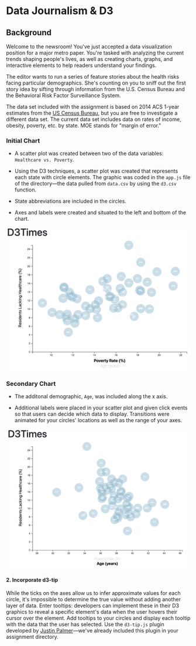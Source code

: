 # Data Journalism & D3

## Background

Welcome to the newsroom! You've just accepted a data visualization position for a major metro paper. You're tasked with analyzing the current trends shaping people's lives, as well as creating charts, graphs, and interactive elements to help readers understand your findings.

The editor wants to run a series of feature stories about the health risks facing particular demographics. She's counting on you to sniff out the first story idea by sifting through information from the U.S. Census Bureau and the Behavioral Risk Factor Surveillance System.

The data set included with the assignment is based on 2014 ACS 1-year estimates from the [US Census Bureau](https://data.census.gov/cedsci/), but you are free to investigate a different data set. The current data set includes data on rates of income, obesity, poverty, etc. by state. MOE stands for "margin of error."

### Initial Chart

* A scatter plot was created between two of the data variables: `Healthcare vs. Poverty`.

* Using the D3 techniques, a scatter plot was created that represents each state with circle elements. The graphic was coded in the `app.js` file of the directory—the data pulled from `data.csv` by using the `d3.csv` function. 

* State abbreviations are included in the circles.

* Axes and labels were created and situated to the left and bottom of the chart.

<img src="https://github.com/kflores56/D3-challenge/blob/main/assets/images/Screen%20Shot%202021-04-29%20at%204.28.38%20PM.png" />

### Secondary Chart

* The additonal demographic, `Age`, was included along the x axis.  

* Additional labels were placed in your scatter plot and given click events so that users can decide which data to display. Transitions were animated for your circles' locations as well as the range of your axes.

<img src="https://github.com/kflores56/D3-challenge/blob/main/assets/images/Screen%20Shot%202021-04-29%20at%204.28.26%20PM.png" />

#### 2. Incorporate d3-tip

While the ticks on the axes allow us to infer approximate values for each circle, it's impossible to determine the true value without adding another layer of data. Enter tooltips: developers can implement these in their D3 graphics to reveal a specific element's data when the user hovers their cursor over the element. Add tooltips to your circles and display each tooltip with the data that the user has selected. Use the `d3-tip.js` plugin developed by [Justin Palmer](https://github.com/Caged)—we've already included this plugin in your assignment directory.
